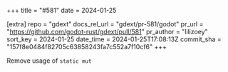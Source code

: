 +++
title = "#581"
date = 2024-01-25

[extra]
repo = "gdext"
docs_rel_url = "gdext/pr-581/godot"
pr_url = "https://github.com/godot-rust/gdext/pull/581"
pr_author = "lilizoey"
sort_key = 2024-01-25
date_time = 2024-01-25T17:08:13Z
commit_sha = "157f8e0484f82705c63858243fa7c552a7f10cf6"
+++

Remove usage of `static mut`
